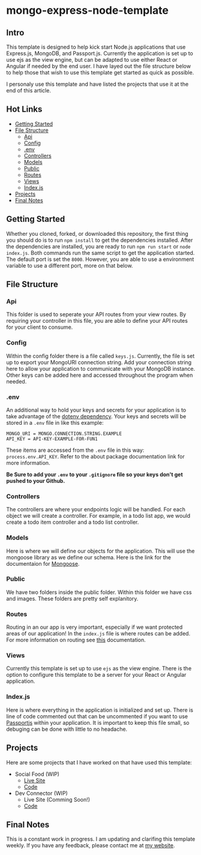 # mongo-express-node-template
## Intro 
This template is designed to help kick start Node.js applications that use Express.js, MongoDB, and Passport.js. Currently the application is set up to use ejs as the view engine, but can be adapted to use either React or Angular if needed by the end user. I have layed out the file structure below to help those that wish to use this template get started as quick as possible. 

I personaly use this template and have listed the projects that use it at the end of this article. 

## Hot Links 
- [Getting Started](#Getting-Started)
- [File Structure](#File-Structure)
    - [Api](#api)    
    - [Config](#config)
    - [.env](#.env)
    - [Controllers](#controllers)
    - [Models](#models)
    - [Public](#public)
    - [Routes](#routes)
    - [Views](#views)
    - [Index.js](#index.js)
- [Projects](#projects)
- [Final Notes](#final-notes)

## Getting Started
Whether you cloned, forked, or downloaded this repository, the first thing you should do is to run `npm install` to get the dependencies installed. After the dependencies are installed, you are ready to run `npm run start` or `node index.js`. Both commands run the same script to get the application started. The default port is set the `8000`. However, you are able to use a environment variable to use a different port, more on that below.  

## File Structure 

### Api
This folder is used to seperate your API routes from your view routes. By requiring your controller in this file, you are able to define your API routes for your client to consume. 
### Config
Within the config folder there is a file called `keys.js`. Currently, the file is set up to export your MongoURI connection string. Add your connection string here to allow your application to communicate with your MongoDB instance. Other keys can be added here and accessed throughout the program when needed. 
### .env
An additional way to hold your keys and secrets for your application is to take advantage of the [dotenv dependency](https://www.npmjs.com/package/dotenv). Your keys and secrets will be stored in a `.env` file in like this example: 
```
MONGO_URI = MONGO.CONNECTION.STRING.EXAMPLE
API_KEY = API-KEY-EXAMPLE-FOR-FUN1
```
These items are accessed from the `.env` file in this way: `process.env.API_KEY`. Refer to the about package documentation link for more information. 

**Be Sure to add your `.env` to your `.gitignore` file so your keys don't get pushed to your Github.** 
### Controllers
The controllers are where your endpoints logic will be handled. For each object we will create a controller. For example, in a todo list app, we would create a todo item controller and a todo list controller. 
### Models
Here is where we will define our objects for the application. This will use the mongoose library as we define our schema. Here is the link for the documentaion for [Mongoose](https://mongoosejs.com/docs/).
### Public
We have two folders inside the public folder. Within this folder we have css and images. These folders are pretty self explanitory. 
### Routes
Routing in an our app is very important, especially if we want protected areas of our application! In the `index.js` file is where routes can be added. For more information on routing see [this](https://expressjs.com/en/guide/routing.html) documentation. 

### Views
Currently this template is set up to use `ejs` as the view engine. There is the option to configure this template to be a server for your React or Angular application. 

### Index.js
Here is where everything in the application is initialized and set up. There is line of code commented out that can be uncommented if you want to use [Passportjs](http://www.passportjs.org/) within your application. It is important to keep this file small, so debuging can be done with little to no headache. 

## Projects 
Here are some projects that I have worked on that have used this template:
- Social Food (WIP)
    - [Live Site](https://fathomless-wildwood-53985.herokuapp.com/) 
    - [Code](https://github.com/cdthomp1/social-food)
- Dev Connector (WIP)
    - Live Site (Comming Soon!)
    - [Code](https://github.com/cdthomp1/devconnector_2.0)
## Final Notes 
This is a constant work in progress. I am updating and clarifing this template weekly. If you have any feedback, please contact me at [my website](https://cameronthompson.io/contact). 